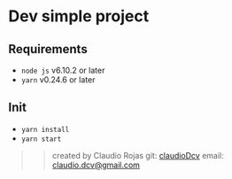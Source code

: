 # Dev simple project

## Requirements

- `node js` v6.10.2 or later
- `yarn` v0.24.6 or later

## Init
- `yarn install`
- `yarn start`

>> created by Claudio Rojas
>> git: [claudioDcv](https://github.com/claudioDcv)
>> email: [claudio.dcv@gmail.com](claudio.dcv@gmail.com)
